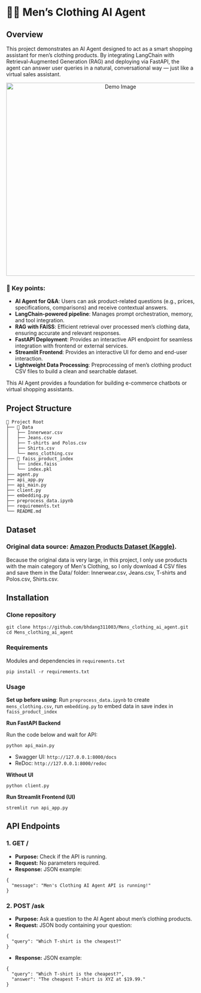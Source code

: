 # 🧑‍💼 Men’s Clothing AI Agent  

## Overview  
This project demonstrates an AI Agent designed to act as a smart shopping assistant for men’s clothing products.
By integrating LangChain with Retrieval-Augmented Generation (RAG) and deploying via FastAPI, the agent can answer user queries in a natural, conversational way — just like a virtual sales assistant.

<p align="center">
  <img src="https://github.com/user-attachments/assets/bc67ce47-fccf-4412-a68e-1db8e17d0a82" width="595" height="515" alt="Demo Image"/>
</p>


### 🔑 Key points:
- **AI Agent for Q&A**: Users can ask product-related questions (e.g., prices, specifications, comparisons) and receive contextual answers.
- **LangChain-powered pipeline**: Manages prompt orchestration, memory, and tool integration.
- **RAG with FAISS**: Efficient retrieval over processed men’s clothing data, ensuring accurate and relevant responses.
- **FastAPI Deployment**: Provides an interactive API endpoint for seamless integration with frontend or external services.
- **Streamlit Frontend**: Provides an interactive UI for demo and end-user interaction. 
- **Lightweight Data Processing**: Preprocessing of men’s clothing product CSV files to build a clean and searchable dataset.

This AI Agent provides a foundation for building e-commerce chatbots or virtual shopping assistants.

## Project Structure
```
📂 Project Root
├── 📂 Data
│   ├── Innerwear.csv
│   ├── Jeans.csv
│   ├── T-shirts and Polos.csv
│   ├── Shirts.csv
│   └── mens_clothing.csv
├── 📂 faiss_product_index
│   ├── index.faiss
│   └── index.pkl
├── agent.py
├── api_app.py
├── api_main.py
├── client.py
├── embedding.py
├── preprocess_data.ipynb
├── requirements.txt
└── README.md
```
## Dataset
### Original data source: [Amazon Products Dataset (Kaggle)](https://www.kaggle.com/datasets/lokeshparab/amazon-products-dataset).
Because the original data is very large, in this project, I only use products with the main category of Men's Clothing, so I only download 4 CSV files and save them in the Data/ folder: Innerwear.csv, Jeans.csv, T-shirts and Polos.csv, Shirts.csv.

## Installation
### Clone repository
  ```
  git clone https://github.com/bhdang311003/Mens_clothing_ai_agent.git
  cd Mens_clothing_ai_agent
  ```
### Requirements
Modules and dependencies in `requirements.txt`
  ```
  pip install -r requirements.txt
  ```

### Usage
**Set up before using**: Run `preprocess_data.ipynb` to create `mens_clothing.csv`, run `embedding.py` to embed data in save index in `faiss_product_index`

**Run FastAPI Backend**

Run the code below and wait for API:
  ```
  python api_main.py
  ```
- Swagger UI: `http://127.0.0.1:8000/docs`
- ReDoc: `http://127.0.0.1:8000/redoc`

**Without UI**
  ```
  python client.py
  ``` 
**Run Streamlit Frontend (UI)**
  ```
  stremlit run api_app.py
  ```

## API Endpoints
### 1. GET /
- **Purpose:** Check if the API is running.
- **Request:** No parameters required.
- **Response:** JSON example:
```
{
  "message": "Men's Clothing AI Agent API is running!"
}
```

### 2. POST /ask
- **Purpose:** Ask a question to the AI Agent about men’s clothing products.
- **Request:** JSON body containing your question:
```
{
  "query": "Which T-shirt is the cheapest?"
}
```
- **Response:** JSON example:
```
{
  "query": "Which T-shirt is the cheapest?",
  "answer": "The cheapest T-shirt is XYZ at $19.99."
}
```






